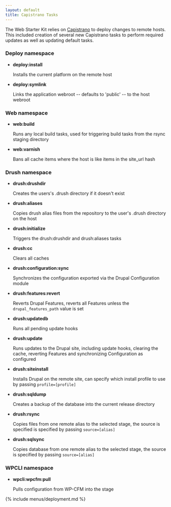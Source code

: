 ```yaml
---
layout: default
title: Capistrano Tasks
---
```


The Web Starter Kit relies on [Capistrano](http://capistranorb.com) to
deploy changes to remote hosts. This included creation of several new
Capistrano tasks to perform required updates as well as updating default
tasks.

### Deploy namespace

-   **deploy:install**

    Installs the current platform on the remote host

-   **deploy:symlink**

    Links the application webroot -- defaults to 'public' -- to the host
    webroot

### Web namespace

-   **web:build**

    Runs any local build tasks, used for triggering build tasks from the
    rsync staging directory

-   **web:varnish**

    Bans all cache items where the host is like items in the site\_url
    hash

### Drush namespace

-   **drush:drushdir**

    Creates the users's .drush directory if it doesn't exist

-   **drush:aliases**

    Copies drush alias files from the repository to the user's .drush
    directory on the host

-   **drush:initialize**

    Triggers the drush:drushdir and drush:aliases tasks

-   **drush:cc**

    Clears all caches

-   **drush:configuration:sync**

    Synchronizes the configuration exported via the Drupal Configuration
    module

-   **drush:features:revert**

    Reverts Drupal Features, reverts all Features unless the
    `drupal_features_path` value is set

-   **drush:updatedb**

    Runs all pending update hooks

-   **drush:update**

    Runs updates to the Drupal site, including update hooks, clearing
    the cache, reverting Features and synchronizing Configuration as
    configured

-   **drush:siteinstall**

    Installs Drupal on the remote site, can specify which install
    profile to use by passing `profile=[profile]`

-   **drush:sqldump**

    Creates a backup of the database into the current release directory

-   **drush:rsync**

    Copies files from one remote alias to the selected stage, the source
    is specified is specified by passing `source=[alias]`

-   **drush:sqlsync**

    Copies database from one remote alias to the selected stage, the
    source is specified by passing `source=[alias]`

### WPCLI namespace

-   **wpcli:wpcfm:pull**

    Pulls configuration from WP-CFM into the stage

{% include menus/deployment.md %}
